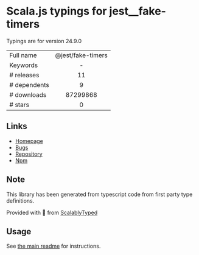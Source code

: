 
# Scala.js typings for jest__fake-timers

Typings are for version 24.9.0



|                    |                 |
| ------------------ | :-------------: |
| Full name          | @jest/fake-timers |
| Keywords           | - |
| # releases         | 11 |
| # dependents       | 9 |
| # downloads        | 87299868 |
| # stars            | 0 |

## Links
- [Homepage](https://github.com/facebook/jest#readme)
- [Bugs](https://github.com/facebook/jest/issues)
- [Repository](https://github.com/facebook/jest)
- [Npm](https://www.npmjs.com/package/%40jest%2Ffake-timers)
    


## Note
This library has been generated from typescript code from first party type definitions.

Provided with :purple_heart: from [ScalablyTyped](https://github.com/oyvindberg/ScalablyTyped)

## Usage
See [the main readme](../../readme.md) for instructions.


